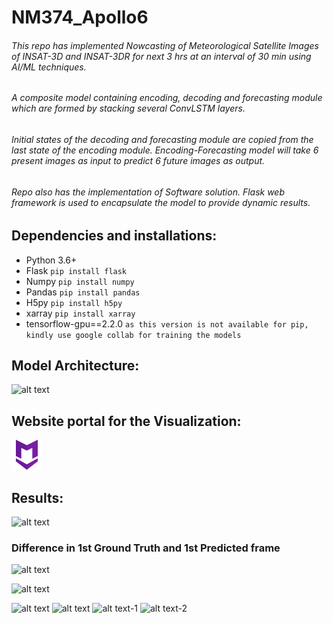 # NM374_Apollo6
###### This repo has implemented Nowcasting of Meteorological Satellite Images of INSAT-3D and INSAT-3DR for next 3 hrs at an interval of 30 min using AI/ML techniques.
###### A composite model containing encoding, decoding and forecasting module which are formed by stacking several ConvLSTM layers.
###### Initial states of the decoding and forecasting module are copied from the last state of the encoding module. Encoding-Forecasting model will take 6 present images as input to predict 6 future images as output.
###### Repo also has the implementation of Software solution. Flask web framework is used to encapsulate the model to provide dynamic results.

## Dependencies and installations:
  * Python 3.6+
  * Flask `pip install flask`
  * Numpy `pip install numpy`
  * Pandas `pip install pandas`
  * H5py `pip install h5py`
  * xarray `pip install xarray`
  * tensorflow-gpu==2.2.0 `as this version is not available for pip, kindly use google collab for training the models`

## Model Architecture:
![alt text](https://github.com/dr3aMer10/NM374_Apollo6/blob/master/readme_imgs/model.png)

## Website portal for the Visualization:
![alt text](https://github.com/adam-p/markdown-here/raw/master/src/common/images/icon48.png "Logo Title Text 1")

## Results:
![alt text](https://github.com/dr3aMer10/NM374_Apollo6/blob/master/readme_imgs/resultTIR13D.png)

### Difference in 1st Ground Truth and 1st Predicted frame
![alt text](https://github.com/dr3aMer10/NM374_Apollo6/blob/master/readme_imgs/errorcal.png)

![alt text](https://github.com/dr3aMer10/NM374_Apollo6/blob/master/readme_imgs/errorplot_resultTIR13D.png)

![alt text](https://github.com/dr3aMer10/NM374_Apollo6/blob/master/readme_imgs/correlationtir1.png)
![alt text](https://github.com/dr3aMer10/NM374_Apollo6/blob/master/readme_imgs/ROC25july.png)
![alt text-1](https://github.com/dr3aMer10/NM374_Apollo6/blob/master/readme_imgs/validation_insat3d_TIR.png) ![alt text-2](https://github.com/dr3aMer10/NM374_Apollo6/blob/master/readme_imgs/validation_insat3d_TIR_may.png)

